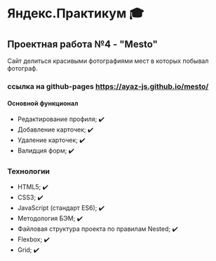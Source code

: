 # Яндекс.Практикум :mortar_board:

## Проектная работа №4 - "Mesto"
Сайт делиться красивыми фотографиями мест в которых побывал фотограф.

### ссылка на github-pages https://ayaz-js.github.io/mesto/

#### Основной функционал
* Редактирование профиля; :heavy_check_mark:
* Добавление карточек; :heavy_check_mark:
* Удаление карточек; :heavy_check_mark:
* Валидция форм; :heavy_check_mark:

### Технологии
* HTML5; :heavy_check_mark:
* CSS3; :heavy_check_mark:
* JavaScript (стандарт ES6); :heavy_check_mark:
* Методология БЭМ; :heavy_check_mark:
* Файловая структура проекта по правилам Nested; :heavy_check_mark:
* Flexbox; :heavy_check_mark:
* Grid; :heavy_check_mark:
